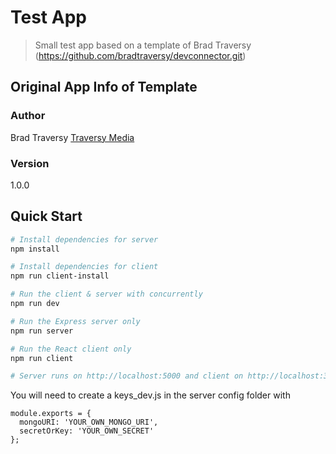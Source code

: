# Test App

> Small test app based on a template of Brad Traversy (https://github.com/bradtraversy/devconnector.git)

## Original App Info of Template

### Author

Brad Traversy
[Traversy Media](http://www.traversymedia.com)

### Version

1.0.0

## Quick Start

```bash
# Install dependencies for server
npm install

# Install dependencies for client
npm run client-install

# Run the client & server with concurrently
npm run dev

# Run the Express server only
npm run server

# Run the React client only
npm run client

# Server runs on http://localhost:5000 and client on http://localhost:3000
```

You will need to create a keys_dev.js in the server config folder with

```
module.exports = {
  mongoURI: 'YOUR_OWN_MONGO_URI',
  secretOrKey: 'YOUR_OWN_SECRET'
};
```